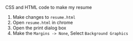 CSS and HTML code to make my resume

1. Make changes to `resume.html`
2. Open `resume.html` in chrome
3. Open the print dialog box
4. Make the `Margins -> None`, Select `Background Graphics`